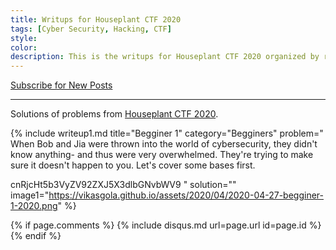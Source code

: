 ```yaml
---
title: Writups for Houseplant CTF 2020
tags: [Cyber Security, Hacking, CTF]
style: 
color: 
description: This is the writups for Houseplant CTF 2020 organized by riceteacatpanda.
---
```


<a class="text-center" href="https://feedburner.google.com/fb/a/mailverify?uri=VikasGola&amp;loc=en_US" onclick="window.open(this.href, 'subscribe',
    'left=20,top=20,width=500,height=500,toolbar=1,resizable=0'); return false;">Subscribe for New Posts</a>

---

Solutions of problems from [Houseplant CTF 2020](https://houseplant.riceteacatpanda.wtf/challenges).

{% include writeup1.md 
    title="Begginer 1"
    category="Begginers"
    problem="
When Bob and Jia were thrown into the world of cybersecurity, they didn't know anything- and thus were very overwhelmed. They're trying to make sure it doesn't happen to you.
Let's cover some bases first.

cnRjcHt5b3VyZV92ZXJ5X3dlbGNvbWV9
    "
    solution=""
    image1="https://vikasgola.github.io/assets/2020/04/2020-04-27-begginer-1-2020.png"
%}


{% if page.comments %}
{% include disqus.md
    url=page.url
    id=page.id
%}
{% endif %}